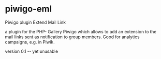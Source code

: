 piwigo-eml
==========

Piwigo plugin Extend Mail Link

a plugin for the PHP- Gallery Piwigo which allows to add an extension to the mail links sent as notification to group members. Good for analytics campaigns, e.g. in Piwik.

version 0.1 -- yet unusable

